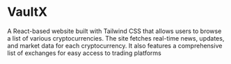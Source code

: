 # VaultX
A React-based website built with Tailwind CSS that allows users to browse a list of various cryptocurrencies. The site fetches real-time news, updates, and market data for each cryptocurrency. It also features a comprehensive list of exchanges for easy access to trading platforms

